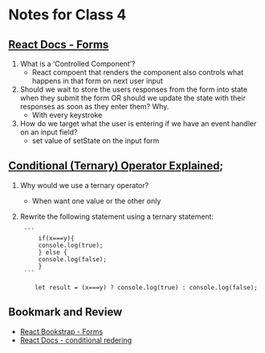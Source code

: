 # Notes for Class 4

## [React Docs - Forms](https://reactjs.org/docs/forms.html)

1. What is a ‘Controlled Component’?
    * React compoent that renders the component also controls what happens in that form on next user input
2. Should we wait to store the users responses from the form into state when they submit the form OR should we update the state with their responses as soon as they enter them? Why.
    * With every keystroke
3. How do we target what the user is entering if we have an event handler on an input field?
    * set value of setState on the input form

## [Conditional (Ternary) Operator Explained](https://codeburst.io/javascript-the-conditional-ternary-operator-explained-cac7218beeff);

1. Why would we use a ternary operator?
    * When want one value or the other only
2. Rewrite the following statement using a ternary statement:

        ```
            if(x===y){
            console.log(true);
            } else {
            console.log(false);
            } 
        ```
    
    ```
        let result = (x===y) ? console.log(true) : console.log(false);

## Bookmark and Review

* [React Bookstrap - Forms](https://react-bootstrap.github.io/forms/overview/)
* [React Docs - conditional redering](https://reactjs.org/docs/conditional-rendering.html)
